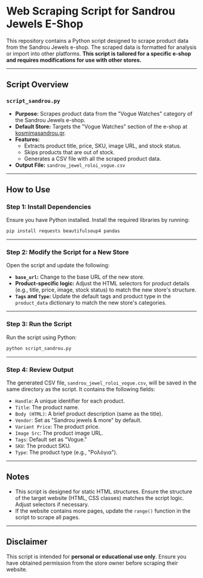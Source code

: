 
# Web Scraping Script for Sandrou Jewels E-Shop

This repository contains a Python script designed to scrape product data from the Sandrou Jewels e-shop. The scraped data is formatted for analysis or import into other platforms. **This script is tailored for a specific e-shop and requires modifications for use with other stores.**

---

## Script Overview

### `script_sandrou.py`
- **Purpose:** Scrapes product data from the "Vogue Watches" category of the Sandrou Jewels e-shop.
- **Default Store:** Targets the "Vogue Watches" section of the e-shop at [kosmimasandrou.gr](https://kosmimasandrou.gr/).
- **Features:**
  - Extracts product title, price, SKU, image URL, and stock status.
  - Skips products that are out of stock.
  - Generates a CSV file with all the scraped product data.
- **Output File:** `sandrou_jewel_roloi_vogue.csv`

---

## How to Use

### Step 1: Install Dependencies
Ensure you have Python installed. Install the required libraries by running:
```bash
pip install requests beautifulsoup4 pandas
```

---

### Step 2: Modify the Script for a New Store
Open the script and update the following:
- **`base_url`:** Change to the base URL of the new store.
- **Product-specific logic:** Adjust the HTML selectors for product details (e.g., title, price, image, stock status) to match the new store's structure.
- **`Tags` and `Type`:** Update the default tags and product type in the `product_data` dictionary to match the new store's categories.

---

### Step 3: Run the Script
Run the script using Python:
```bash
python script_sandrou.py
```

---

### Step 4: Review Output
The generated CSV file, `sandrou_jewel_roloi_vogue.csv`, will be saved in the same directory as the script. It contains the following fields:
- `Handle`: A unique identifier for each product.
- `Title`: The product name.
- `Body (HTML)`: A brief product description (same as the title).
- `Vendor`: Set as "Sandrou jewels & more" by default.
- `Variant Price`: The product price.
- `Image Src`: The product image URL.
- `Tags`: Default set as "Vogue."
- `SKU`: The product SKU.
- `Type`: The product type (e.g., "Ρολόγια").

---

## Notes
- This script is designed for static HTML structures. Ensure the structure of the target website (HTML, CSS classes) matches the script logic. Adjust selectors if necessary.
- If the website contains more pages, update the `range()` function in the script to scrape all pages.

---

## Disclaimer
This script is intended for **personal or educational use only**. Ensure you have obtained permission from the store owner before scraping their website.
